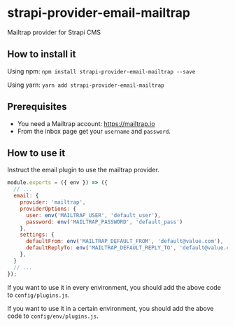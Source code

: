 # strapi-provider-email-mailtrap

Mailtrap provider for Strapi CMS

## How to install it

Using npm: `npm install strapi-provider-email-mailtrap --save`

Using yarn: `yarn add strapi-provider-email-mailtrap`

## Prerequisites

- You need a Mailtrap account: https://mailtrap.io
- From the inbox page get your `username` and `password`.


## How to use it

Instruct the email plugin to use the mailtrap provider.

```javascript
module.exports = ({ env }) => ({
  // ...
  email: {
    provider: 'mailtrap',
    providerOptions: {
      user: env('MAILTRAP_USER', 'default_user'),
      password: env('MAILTRAP_PASSWORD', 'default_pass')
    },
    settings: {
      defaultFrom: env('MAILTRAP_DEFAULT_FROM', 'default@value.com'),
      defaultReplyTo: env('MAILTRAP_DEFAULT_REPLY_TO', 'default@value.com'),
    },
  }
  // ...
});
```

If you want to use it in every environment, you should add the above code to `config/plugins.js`.

If you want to use it in a certain environment, you should add the above code to `config/env/plugins.js`.
